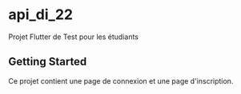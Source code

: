 # api_di_22

Projet Flutter de Test pour les étudiants

## Getting Started

Ce projet contient une page de connexion et une page d'inscription.